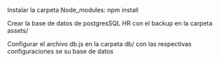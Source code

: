 Instalar la carpeta Node_modules: npm install

Crear la base de datos de postgresSQL HR con el backup en la carpeta assets/

Configurar el archivo db.js en la carpeta db/ con las respectivas configuraciones se su base de datos
